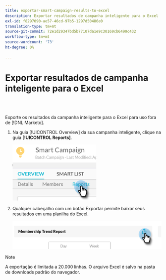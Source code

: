 ```yaml
---
title: exportar-smart-campaign-results-to-excel
description: Exportar resultados de campanha inteligente para o Excel
exl-id: f8297090-ae57-46cd-97b5-1297d50486e0
translation-type: tm+mt
source-git-commit: 72e1d29347bd5b77107da1e9c30169cb6490c432
workflow-type: tm+mt
source-wordcount: '73'
ht-degree: 0%

---
```


# Exportar resultados de campanha inteligente para o Excel

<br> 

Exporte os resultados da campanha inteligente para o Excel para uso fora de [!DNL Marketo].

1. Na guia [!UICONTROL Overview] da sua campanha inteligente, clique na guia **[!UICONTROL Reports]**.

   ![Imagem Um](/help/sky/assets/smart-campaigns/export-smart-campaign-results-to-excel/export-smart-campaign-results-to-excel-1.png)

1. Qualquer cabeçalho com um botão Exportar permite baixar seus resultados em uma planilha do Excel.

   ![Imagem dois](/help/sky/assets/smart-campaigns/export-smart-campaign-results-to-excel/export-smart-campaign-results-to-excel-2.png)

>[!NOTE]
>
>A exportação é limitada a 20.000 linhas. O arquivo Excel é salvo na pasta de downloads padrão do navegador.
